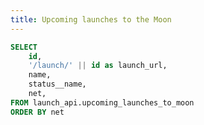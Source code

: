 ```yaml
---
title: Upcoming launches to the Moon
---
```


```sql launches
SELECT 
    id,
    '/launch/' || id as launch_url,
    name,
    status__name,
    net,
FROM launch_api.upcoming_launches_to_moon
ORDER BY net
```

<DataTable data={launches} rows=15 link=launch_url rowShading=true rowLines=false>
  <Column id=name title="Name" />
  <Column id=status__name title="Status" />
  <Column id=net title="Not earlier than" />
</DataTable>

